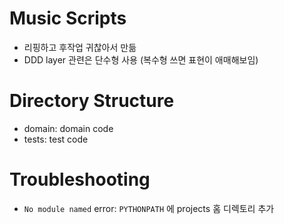 # Music Scripts
* 리핑하고 후작업 귀찮아서 만듦
* DDD layer 관련은 단수형 사용 (복수형 쓰면 표현이 애매해보임)

# Directory Structure
* domain: domain code
* tests: test code

# Troubleshooting
* `No module named` error: `PYTHONPATH` 에 projects 홈 디렉토리 추가